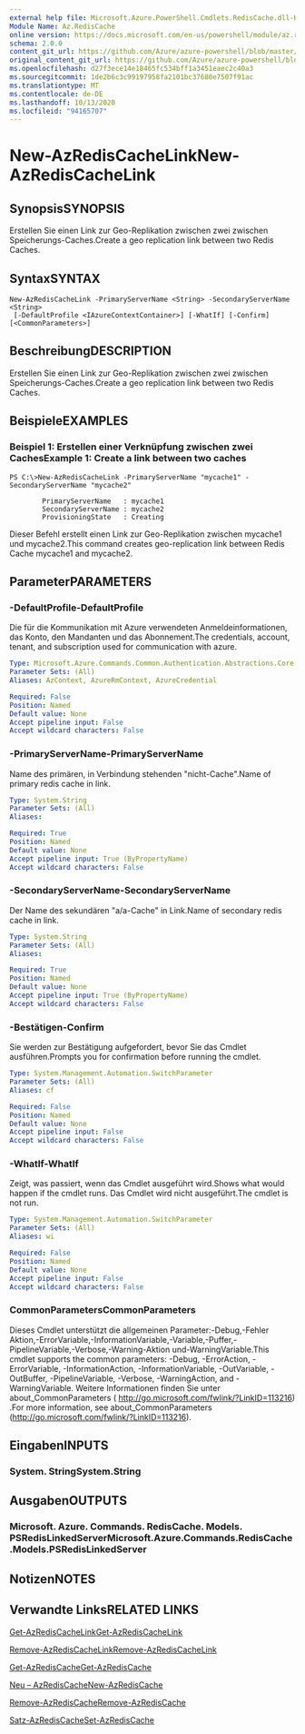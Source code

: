 ```yaml
---
external help file: Microsoft.Azure.PowerShell.Cmdlets.RedisCache.dll-Help.xml
Module Name: Az.RedisCache
online version: https://docs.microsoft.com/en-us/powershell/module/az.rediscache/new-azrediscachelink
schema: 2.0.0
content_git_url: https://github.com/Azure/azure-powershell/blob/master/src/RedisCache/RedisCache/help/New-AzRedisCacheLink.md
original_content_git_url: https://github.com/Azure/azure-powershell/blob/master/src/RedisCache/RedisCache/help/New-AzRedisCacheLink.md
ms.openlocfilehash: d27f3ece14e18465fc534bff1a3451eaec2c40a3
ms.sourcegitcommit: 1de2b6c3c99197958fa2101bc37680e7507f91ac
ms.translationtype: MT
ms.contentlocale: de-DE
ms.lasthandoff: 10/13/2020
ms.locfileid: "94165707"
---
```

# <span data-ttu-id="41ae3-101">New-AzRedisCacheLink</span><span class="sxs-lookup"><span data-stu-id="41ae3-101">New-AzRedisCacheLink</span></span>

## <span data-ttu-id="41ae3-102">Synopsis</span><span class="sxs-lookup"><span data-stu-id="41ae3-102">SYNOPSIS</span></span>
<span data-ttu-id="41ae3-103">Erstellen Sie einen Link zur Geo-Replikation zwischen zwei zwischen Speicherungs-Caches.</span><span class="sxs-lookup"><span data-stu-id="41ae3-103">Create a geo replication link between two Redis Caches.</span></span>

## <span data-ttu-id="41ae3-104">Syntax</span><span class="sxs-lookup"><span data-stu-id="41ae3-104">SYNTAX</span></span>

```
New-AzRedisCacheLink -PrimaryServerName <String> -SecondaryServerName <String>
 [-DefaultProfile <IAzureContextContainer>] [-WhatIf] [-Confirm] [<CommonParameters>]
```

## <span data-ttu-id="41ae3-105">Beschreibung</span><span class="sxs-lookup"><span data-stu-id="41ae3-105">DESCRIPTION</span></span>
<span data-ttu-id="41ae3-106">Erstellen Sie einen Link zur Geo-Replikation zwischen zwei zwischen Speicherungs-Caches.</span><span class="sxs-lookup"><span data-stu-id="41ae3-106">Create a geo replication link between two Redis Caches.</span></span>

## <span data-ttu-id="41ae3-107">Beispiele</span><span class="sxs-lookup"><span data-stu-id="41ae3-107">EXAMPLES</span></span>

### <span data-ttu-id="41ae3-108">Beispiel 1: Erstellen einer Verknüpfung zwischen zwei Caches</span><span class="sxs-lookup"><span data-stu-id="41ae3-108">Example 1: Create a link between two caches</span></span>
```
PS C:\>New-AzRedisCacheLink -PrimaryServerName "mycache1" -SecondaryServerName "mycache2"

        PrimaryServerName   : mycache1
        SecondaryServerName : mycache2
        ProvisioningState   : Creating
```

<span data-ttu-id="41ae3-109">Dieser Befehl erstellt einen Link zur Geo-Replikation zwischen mycache1 und mycache2.</span><span class="sxs-lookup"><span data-stu-id="41ae3-109">This command creates geo-replication link between Redis Cache mycache1 and mycache2.</span></span>

## <span data-ttu-id="41ae3-110">Parameter</span><span class="sxs-lookup"><span data-stu-id="41ae3-110">PARAMETERS</span></span>

### <span data-ttu-id="41ae3-111">-DefaultProfile</span><span class="sxs-lookup"><span data-stu-id="41ae3-111">-DefaultProfile</span></span>
<span data-ttu-id="41ae3-112">Die für die Kommunikation mit Azure verwendeten Anmeldeinformationen, das Konto, den Mandanten und das Abonnement.</span><span class="sxs-lookup"><span data-stu-id="41ae3-112">The credentials, account, tenant, and subscription used for communication with azure.</span></span>

```yaml
Type: Microsoft.Azure.Commands.Common.Authentication.Abstractions.Core.IAzureContextContainer
Parameter Sets: (All)
Aliases: AzContext, AzureRmContext, AzureCredential

Required: False
Position: Named
Default value: None
Accept pipeline input: False
Accept wildcard characters: False
```

### <span data-ttu-id="41ae3-113">-PrimaryServerName</span><span class="sxs-lookup"><span data-stu-id="41ae3-113">-PrimaryServerName</span></span>
<span data-ttu-id="41ae3-114">Name des primären, in Verbindung stehenden "nicht-Cache".</span><span class="sxs-lookup"><span data-stu-id="41ae3-114">Name of primary redis cache in link.</span></span>

```yaml
Type: System.String
Parameter Sets: (All)
Aliases:

Required: True
Position: Named
Default value: None
Accept pipeline input: True (ByPropertyName)
Accept wildcard characters: False
```

### <span data-ttu-id="41ae3-115">-SecondaryServerName</span><span class="sxs-lookup"><span data-stu-id="41ae3-115">-SecondaryServerName</span></span>
<span data-ttu-id="41ae3-116">Der Name des sekundären "a/a-Cache" in Link.</span><span class="sxs-lookup"><span data-stu-id="41ae3-116">Name of secondary redis cache in link.</span></span>

```yaml
Type: System.String
Parameter Sets: (All)
Aliases:

Required: True
Position: Named
Default value: None
Accept pipeline input: True (ByPropertyName)
Accept wildcard characters: False
```

### <span data-ttu-id="41ae3-117">-Bestätigen</span><span class="sxs-lookup"><span data-stu-id="41ae3-117">-Confirm</span></span>
<span data-ttu-id="41ae3-118">Sie werden zur Bestätigung aufgefordert, bevor Sie das Cmdlet ausführen.</span><span class="sxs-lookup"><span data-stu-id="41ae3-118">Prompts you for confirmation before running the cmdlet.</span></span>

```yaml
Type: System.Management.Automation.SwitchParameter
Parameter Sets: (All)
Aliases: cf

Required: False
Position: Named
Default value: None
Accept pipeline input: False
Accept wildcard characters: False
```

### <span data-ttu-id="41ae3-119">-WhatIf</span><span class="sxs-lookup"><span data-stu-id="41ae3-119">-WhatIf</span></span>
<span data-ttu-id="41ae3-120">Zeigt, was passiert, wenn das Cmdlet ausgeführt wird.</span><span class="sxs-lookup"><span data-stu-id="41ae3-120">Shows what would happen if the cmdlet runs.</span></span>
<span data-ttu-id="41ae3-121">Das Cmdlet wird nicht ausgeführt.</span><span class="sxs-lookup"><span data-stu-id="41ae3-121">The cmdlet is not run.</span></span>

```yaml
Type: System.Management.Automation.SwitchParameter
Parameter Sets: (All)
Aliases: wi

Required: False
Position: Named
Default value: None
Accept pipeline input: False
Accept wildcard characters: False
```

### <span data-ttu-id="41ae3-122">CommonParameters</span><span class="sxs-lookup"><span data-stu-id="41ae3-122">CommonParameters</span></span>
<span data-ttu-id="41ae3-123">Dieses Cmdlet unterstützt die allgemeinen Parameter:-Debug,-Fehler Aktion,-ErrorVariable,-InformationVariable,-Variable,-Puffer,-PipelineVariable,-Verbose,-Warning-Aktion und-WarningVariable.</span><span class="sxs-lookup"><span data-stu-id="41ae3-123">This cmdlet supports the common parameters: -Debug, -ErrorAction, -ErrorVariable, -InformationAction, -InformationVariable, -OutVariable, -OutBuffer, -PipelineVariable, -Verbose, -WarningAction, and -WarningVariable.</span></span> <span data-ttu-id="41ae3-124">Weitere Informationen finden Sie unter about_CommonParameters ( http://go.microsoft.com/fwlink/?LinkID=113216) .</span><span class="sxs-lookup"><span data-stu-id="41ae3-124">For more information, see about_CommonParameters (http://go.microsoft.com/fwlink/?LinkID=113216).</span></span>

## <span data-ttu-id="41ae3-125">Eingaben</span><span class="sxs-lookup"><span data-stu-id="41ae3-125">INPUTS</span></span>

### <span data-ttu-id="41ae3-126">System. String</span><span class="sxs-lookup"><span data-stu-id="41ae3-126">System.String</span></span>

## <span data-ttu-id="41ae3-127">Ausgaben</span><span class="sxs-lookup"><span data-stu-id="41ae3-127">OUTPUTS</span></span>

### <span data-ttu-id="41ae3-128">Microsoft. Azure. Commands. RedisCache. Models. PSRedisLinkedServer</span><span class="sxs-lookup"><span data-stu-id="41ae3-128">Microsoft.Azure.Commands.RedisCache.Models.PSRedisLinkedServer</span></span>

## <span data-ttu-id="41ae3-129">Notizen</span><span class="sxs-lookup"><span data-stu-id="41ae3-129">NOTES</span></span>

## <span data-ttu-id="41ae3-130">Verwandte Links</span><span class="sxs-lookup"><span data-stu-id="41ae3-130">RELATED LINKS</span></span>

[<span data-ttu-id="41ae3-131">Get-AzRedisCacheLink</span><span class="sxs-lookup"><span data-stu-id="41ae3-131">Get-AzRedisCacheLink</span></span>](./Get-AzRedisCacheLink.md)

[<span data-ttu-id="41ae3-132">Remove-AzRedisCacheLink</span><span class="sxs-lookup"><span data-stu-id="41ae3-132">Remove-AzRedisCacheLink</span></span>](./Remove-AzRedisCacheLink.md)

[<span data-ttu-id="41ae3-133">Get-AzRedisCache</span><span class="sxs-lookup"><span data-stu-id="41ae3-133">Get-AzRedisCache</span></span>](./Get-AzRedisCache.md)

[<span data-ttu-id="41ae3-134">Neu – AzRedisCache</span><span class="sxs-lookup"><span data-stu-id="41ae3-134">New-AzRedisCache</span></span>](./New-AzRedisCache.md)

[<span data-ttu-id="41ae3-135">Remove-AzRedisCache</span><span class="sxs-lookup"><span data-stu-id="41ae3-135">Remove-AzRedisCache</span></span>](./Remove-AzRedisCache.md)

[<span data-ttu-id="41ae3-136">Satz-AzRedisCache</span><span class="sxs-lookup"><span data-stu-id="41ae3-136">Set-AzRedisCache</span></span>](./Set-AzRedisCache.md)